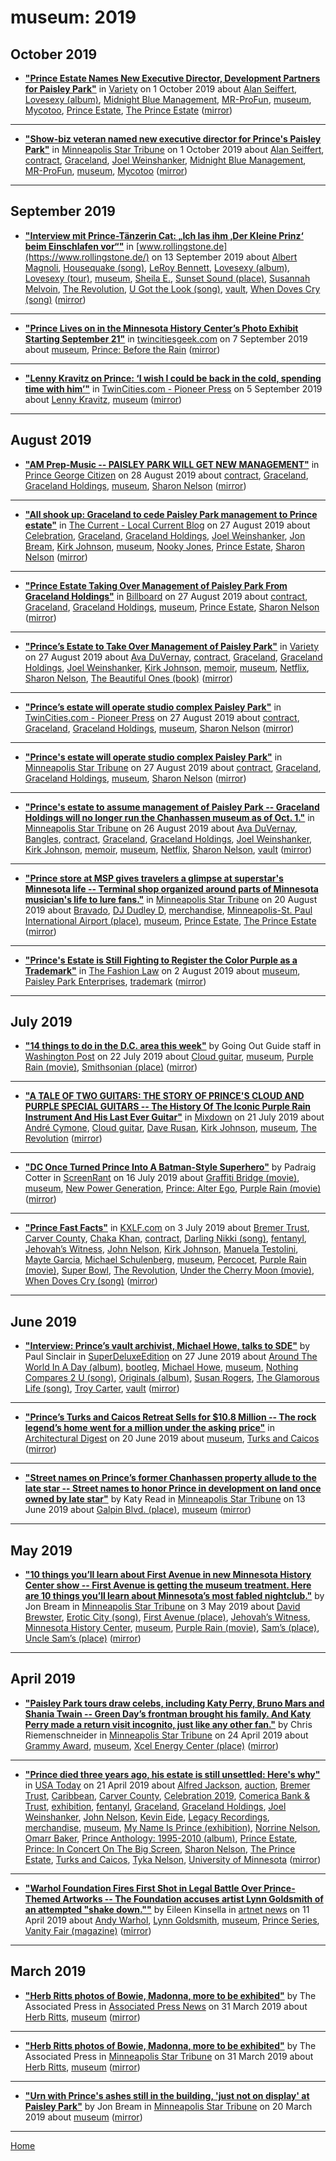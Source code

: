 # museum: 2019

## October 2019

 - [**"Prince Estate Names New Executive Director, Development Partners for Paisley Park"**](https://variety.com/2019/music/news/prince-estate-paisley-park-names-new-director-1203354747/) in [Variety](https://variety.com/) on 1 October 2019 about [Alan Seiffert](../../topics/alan-seiffert/index.md), [Lovesexy (album)](../../topics/album/lovesexy/index.md), [Midnight Blue Management](../../topics/midnight-blue-management/index.md), [MR-ProFun](../../topics/mr-profun/index.md), [museum](../../topics/museum/index.md), [Mycotoo](../../topics/mycotoo/index.md), [Prince Estate](../../topics/prince-estate/index.md), [The Prince Estate](../../topics/the-prince-estate/index.md) ([mirror](https://web.archive.org/web/*/https://variety.com/2019/music/news/prince-estate-paisley-park-names-new-director-1203354747/))

----

 - [**"Show-biz veteran named new executive director for Prince's Paisley Park"**](http://www.startribune.com/show-biz-veteran-named-new-executive-director-for-prince-s-paisley-park/561890092/) in [Minneapolis Star Tribune](http://www.startribune.com/) on 1 October 2019 about [Alan Seiffert](../../topics/alan-seiffert/index.md), [contract](../../topics/contract/index.md), [Graceland](../../topics/graceland/index.md), [Joel Weinshanker](../../topics/joel-weinshanker/index.md), [Midnight Blue Management](../../topics/midnight-blue-management/index.md), [MR-ProFun](../../topics/mr-profun/index.md), [museum](../../topics/museum/index.md), [Mycotoo](../../topics/mycotoo/index.md) ([mirror](https://web.archive.org/web/*/http://www.startribune.com/show-biz-veteran-named-new-executive-director-for-prince-s-paisley-park/561890092/))

----

## September 2019

 - [**"Interview mit Prince-Tänzerin Cat: „Ich las ihm ‚Der Kleine Prinz‘ beim Einschlafen vor“"**](https://www.rollingstone.de/prince-interview-mit-cat-sign-o-the-times-1761999/) in [www.rollingstone.de](https://www.rollingstone.de/) on 13 September 2019 about [Albert Magnoli](../../topics/albert-magnoli/index.md), [Housequake (song)](../../topics/song/housequake/index.md), [LeRoy Bennett](../../topics/leroy-bennett/index.md), [Lovesexy (album)](../../topics/album/lovesexy/index.md), [Lovesexy (tour)](../../topics/tour/lovesexy/index.md), [museum](../../topics/museum/index.md), [Sheila E.](../../topics/sheila-e/index.md), [Sunset Sound (place)](../../topics/place/sunset-sound/index.md), [Susannah Melvoin](../../topics/susannah-melvoin/index.md), [The Revolution](../../topics/the-revolution/index.md), [U Got the Look (song)](../../topics/song/u-got-the-look/index.md), [vault](../../topics/vault/index.md), [When Doves Cry (song)](../../topics/song/when-doves-cry/index.md) ([mirror](https://web.archive.org/web/*/https://www.rollingstone.de/prince-interview-mit-cat-sign-o-the-times-1761999/))

----

 - [**"Prince Lives on in the Minnesota History Center’s Photo Exhibit Starting September 21"**](http://twincitiesgeek.com/2019/09/prince-lives-on-in-the-minnesota-history-centers-photo-exhibit-starting-september-21/) in [twincitiesgeek.com](http://twincitiesgeek.com/) on 7 September 2019 about [museum](../../topics/museum/index.md), [Prince: Before the Rain](../../topics/prince-before-the-rain/index.md) ([mirror](https://web.archive.org/web/*/http://twincitiesgeek.com/2019/09/prince-lives-on-in-the-minnesota-history-centers-photo-exhibit-starting-september-21/))

----

 - [**"Lenny Kravitz on Prince: ‘I wish I could be back in the cold, spending time with him’"**](https://www.twincities.com/2019/09/05/lenny-kravitz-on-prince-i-wish-i-could-be-back-in-the-cold-spending-time-with-him/) in [TwinCities.com - Pioneer Press](https://www.twincities.com/) on 5 September 2019 about [Lenny Kravitz](../../topics/lenny-kravitz/index.md), [museum](../../topics/museum/index.md) ([mirror](https://web.archive.org/web/*/https://www.twincities.com/2019/09/05/lenny-kravitz-on-prince-i-wish-i-could-be-back-in-the-cold-spending-time-with-him/))

----

## August 2019

 - [**"AM Prep-Music -- PAISLEY PARK WILL GET NEW MANAGEMENT"**](https://www.princegeorgecitizen.com/am-prep-music-1.23929254) in [Prince George Citizen](https://www.princegeorgecitizen.com/) on 28 August 2019 about [contract](../../topics/contract/index.md), [Graceland](../../topics/graceland/index.md), [Graceland Holdings](../../topics/graceland-holdings/index.md), [museum](../../topics/museum/index.md), [Sharon Nelson](../../topics/sharon-nelson/index.md) ([mirror](https://web.archive.org/web/*/https://www.princegeorgecitizen.com/am-prep-music-1.23929254))

----

 - [**"All shook up: Graceland to cede Paisley Park management to Prince estate"**](https://blog.thecurrent.org/2019/08/all-shook-up-graceland-to-cede-paisley-park-management-to-prince-estate/) in [The Current - Local Current Blog](https://blog.thecurrent.org/) on 27 August 2019 about [Celebration](../../topics/celebration/index.md), [Graceland](../../topics/graceland/index.md), [Graceland Holdings](../../topics/graceland-holdings/index.md), [Joel Weinshanker](../../topics/joel-weinshanker/index.md), [Jon Bream](../../topics/jon-bream/index.md), [Kirk Johnson](../../topics/kirk-johnson/index.md), [museum](../../topics/museum/index.md), [Nooky Jones](../../topics/nooky-jones/index.md), [Prince Estate](../../topics/prince-estate/index.md), [Sharon Nelson](../../topics/sharon-nelson/index.md) ([mirror](https://web.archive.org/web/*/https://blog.thecurrent.org/2019/08/all-shook-up-graceland-to-cede-paisley-park-management-to-prince-estate/))

----

 - [**"Prince Estate Taking Over Management of Paisley Park From Graceland Holdings"**](https://www.billboard.com/articles/business/8528477/prince-estate-paisley-park-management-graceland) in [Billboard](https://www.billboard.com/) on 27 August 2019 about [contract](../../topics/contract/index.md), [Graceland](../../topics/graceland/index.md), [Graceland Holdings](../../topics/graceland-holdings/index.md), [museum](../../topics/museum/index.md), [Prince Estate](../../topics/prince-estate/index.md), [Sharon Nelson](../../topics/sharon-nelson/index.md) ([mirror](https://web.archive.org/web/*/https://www.billboard.com/articles/business/8528477/prince-estate-paisley-park-management-graceland))

----

 - [**"Prince’s Estate to Take Over Management of Paisley Park"**](https://variety.com/2019/music/news/prince-estate-take-over-paisley-park-1203316110/) in [Variety](https://variety.com/) on 27 August 2019 about [Ava DuVernay](../../topics/ava-duvernay/index.md), [contract](../../topics/contract/index.md), [Graceland](../../topics/graceland/index.md), [Graceland Holdings](../../topics/graceland-holdings/index.md), [Joel Weinshanker](../../topics/joel-weinshanker/index.md), [Kirk Johnson](../../topics/kirk-johnson/index.md), [memoir](../../topics/memoir/index.md), [museum](../../topics/museum/index.md), [Netflix](../../topics/netflix/index.md), [Sharon Nelson](../../topics/sharon-nelson/index.md), [The Beautiful Ones (book)](../../topics/book/the-beautiful-ones/index.md) ([mirror](https://web.archive.org/web/*/https://variety.com/2019/music/news/prince-estate-take-over-paisley-park-1203316110/))

----

 - [**"Prince’s estate will operate studio complex Paisley Park"**](https://www.twincities.com/2019/08/27/princes-estate-will-operate-studio-complex-paisley-park/) in [TwinCities.com - Pioneer Press](https://www.twincities.com/) on 27 August 2019 about [contract](../../topics/contract/index.md), [Graceland](../../topics/graceland/index.md), [Graceland Holdings](../../topics/graceland-holdings/index.md), [museum](../../topics/museum/index.md), [Sharon Nelson](../../topics/sharon-nelson/index.md) ([mirror](https://web.archive.org/web/*/https://www.twincities.com/2019/08/27/princes-estate-will-operate-studio-complex-paisley-park/))

----

 - [**"Prince's estate will operate studio complex Paisley Park"**](http://www.startribune.com/prince-s-estate-will-operate-studio-complex-paisley-park/558425072/) in [Minneapolis Star Tribune](http://www.startribune.com/) on 27 August 2019 about [contract](../../topics/contract/index.md), [Graceland](../../topics/graceland/index.md), [Graceland Holdings](../../topics/graceland-holdings/index.md), [museum](../../topics/museum/index.md), [Sharon Nelson](../../topics/sharon-nelson/index.md) ([mirror](https://web.archive.org/web/*/http://www.startribune.com/prince-s-estate-will-operate-studio-complex-paisley-park/558425072/))

----

 - [**"Prince's estate to assume management of Paisley Park -- Graceland Holdings will no longer run the Chanhassen museum as of Oct. 1."**](http://www.startribune.com/prince-s-estate-to-assume-management-of-paisley-park/558364602/) in [Minneapolis Star Tribune](http://www.startribune.com/) on 26 August 2019 about [Ava DuVernay](../../topics/ava-duvernay/index.md), [Bangles](../../topics/bangles/index.md), [contract](../../topics/contract/index.md), [Graceland](../../topics/graceland/index.md), [Graceland Holdings](../../topics/graceland-holdings/index.md), [Joel Weinshanker](../../topics/joel-weinshanker/index.md), [Kirk Johnson](../../topics/kirk-johnson/index.md), [memoir](../../topics/memoir/index.md), [museum](../../topics/museum/index.md), [Netflix](../../topics/netflix/index.md), [Sharon Nelson](../../topics/sharon-nelson/index.md), [vault](../../topics/vault/index.md) ([mirror](https://web.archive.org/web/*/http://www.startribune.com/prince-s-estate-to-assume-management-of-paisley-park/558364602/))

----

 - [**"Prince store at MSP gives travelers a glimpse at superstar's Minnesota life -- Terminal shop organized around parts of Minnesota musician's life to lure fans."**](http://www.startribune.com/prince-store-at-msp-gives-travelers-a-glimpse-at-superstar-s-minnesota-life/556690022/) in [Minneapolis Star Tribune](http://www.startribune.com/) on 20 August 2019 about [Bravado](../../topics/bravado/index.md), [DJ Dudley D](../../topics/dj-dudley-d/index.md), [merchandise](../../topics/merchandise/index.md), [Minneapolis-St. Paul International Airport (place)](../../topics/place/minneapolis-st-paul-international-airport/index.md), [museum](../../topics/museum/index.md), [Prince Estate](../../topics/prince-estate/index.md), [The Prince Estate](../../topics/the-prince-estate/index.md) ([mirror](https://web.archive.org/web/*/http://www.startribune.com/prince-store-at-msp-gives-travelers-a-glimpse-at-superstar-s-minnesota-life/556690022/))

----

 - [**"Prince's Estate is Still Fighting to Register the Color Purple as a Trademark"**](http://www.thefashionlaw.com/home/princes-estate-is-still-fighting-to-register-the-color-purple) in [The Fashion Law](http://www.thefashionlaw.com/) on 2 August 2019 about [museum](../../topics/museum/index.md), [Paisley Park Enterprises](../../topics/paisley-park-enterprises/index.md), [trademark](../../topics/trademark/index.md) ([mirror](https://web.archive.org/web/*/http://www.thefashionlaw.com/home/princes-estate-is-still-fighting-to-register-the-color-purple))

----

## July 2019

 - [**"14 things to do in the D.C. area this week"**](https://www.washingtonpost.com/dc-md-va/2019/07/22/things-do-dc-area-this-week/) by Going Out Guide staff in [Washington Post](https://www.washingtonpost.com/dc-md-va/2019/07/22/things-do-dc-area-this-week/) on 22 July 2019 about [Cloud guitar](../../topics/cloud-guitar/index.md), [museum](../../topics/museum/index.md), [Purple Rain (movie)](../../topics/movie/purple-rain/index.md), [Smithsonian (place)](../../topics/place/smithsonian/index.md) ([mirror](https://web.archive.org/web/*/https://www.washingtonpost.com/dc-md-va/2019/07/22/things-do-dc-area-this-week/))

----

 - [**"A TALE OF TWO GUITARS: THE STORY OF PRINCE'S CLOUD AND PURPLE SPECIAL GUITARS -- The History Of The Iconic Purple Rain Instrument And His Last Ever Guitar"**](http://www.mixdownmag.com.au/tale-two-guitars-story-princes-cloud-and-purple-special-guitars) in [Mixdown](http://www.mixdownmag.com.au/) on 21 July 2019 about [André Cymone](../../topics/andr-cymone/index.md), [Cloud guitar](../../topics/cloud-guitar/index.md), [Dave Rusan](../../topics/dave-rusan/index.md), [Kirk Johnson](../../topics/kirk-johnson/index.md), [museum](../../topics/museum/index.md), [The Revolution](../../topics/the-revolution/index.md) ([mirror](https://web.archive.org/web/*/http://www.mixdownmag.com.au/tale-two-guitars-story-princes-cloud-and-purple-special-guitars))

----

 - [**"DC Once Turned Prince Into A Batman-Style Superhero"**](https://screenrant.com/prince-comic-book-dc-alter-ego/) by Padraig Cotter in [ScreenRant](https://screenrant.com/) on 16 July 2019 about [Graffiti Bridge (movie)](../../topics/movie/graffiti-bridge/index.md), [museum](../../topics/museum/index.md), [New Power Generation](../../topics/new-power-generation/index.md), [Prince: Alter Ego](../../topics/prince-alter-ego/index.md), [Purple Rain (movie)](../../topics/movie/purple-rain/index.md) ([mirror](https://web.archive.org/web/*/https://screenrant.com/prince-comic-book-dc-alter-ego/))

----

 - [**"Prince Fast Facts"**](https://kxlf.com/cnn-national/2019/07/02/prince-fast-facts/) in [KXLF.com](https://kxlf.com) on 3 July 2019 about [Bremer Trust](../../topics/bremer-trust/index.md), [Carver County](../../topics/carver-county/index.md), [Chaka Khan](../../topics/chaka-khan/index.md), [contract](../../topics/contract/index.md), [Darling Nikki (song)](../../topics/song/darling-nikki/index.md), [fentanyl](../../topics/fentanyl/index.md), [Jehovah’s Witness](../../topics/jehovah-s-witness/index.md), [John Nelson](../../topics/john-nelson/index.md), [Kirk Johnson](../../topics/kirk-johnson/index.md), [Manuela Testolini](../../topics/manuela-testolini/index.md), [Mayte Garcia](../../topics/mayte-garcia/index.md), [Michael Schulenberg](../../topics/michael-schulenberg/index.md), [museum](../../topics/museum/index.md), [Percocet](../../topics/percocet/index.md), [Purple Rain (movie)](../../topics/movie/purple-rain/index.md), [Super Bowl](../../topics/super-bowl/index.md), [The Revolution](../../topics/the-revolution/index.md), [Under the Cherry Moon (movie)](../../topics/movie/under-the-cherry-moon/index.md), [When Doves Cry (song)](../../topics/song/when-doves-cry/index.md) ([mirror](https://web.archive.org/web/*/https://kxlf.com/cnn-national/2019/07/02/prince-fast-facts/))

----

## June 2019

 - [**"Interview: Prince’s vault archivist, Michael Howe, talks to SDE"**](http://www.superdeluxeedition.com/interview/princes-archivist-michael-howe-talks-to-sde/) by Paul Sinclair in [SuperDeluxeEdition](http://www.superdeluxeedition.com/) on 27 June 2019 about [Around The World In A Day (album)](../../topics/album/around-the-world-in-a-day/index.md), [bootleg](../../topics/bootleg/index.md), [Michael Howe](../../topics/michael-howe/index.md), [museum](../../topics/museum/index.md), [Nothing Compares 2 U (song)](../../topics/song/nothing-compares-2-u/index.md), [Originals (album)](../../topics/album/originals/index.md), [Susan Rogers](../../topics/susan-rogers/index.md), [The Glamorous Life (song)](../../topics/song/the-glamorous-life/index.md), [Troy Carter](../../topics/troy-carter/index.md), [vault](../../topics/vault/index.md) ([mirror](https://web.archive.org/web/*/http://www.superdeluxeedition.com/interview/princes-archivist-michael-howe-talks-to-sde/))

----

 - [**"Prince’s Turks and Caicos Retreat Sells for $10.8 Million -- The rock legend’s home went for a million under the asking price"**](https://www.architecturaldigest.com/story/princes-turks-and-caicos-retreat-sells) in [Architectural Digest](https://www.architecturaldigest.com/) on 20 June 2019 about [museum](../../topics/museum/index.md), [Turks and Caicos](../../topics/turks-and-caicos/index.md) ([mirror](https://web.archive.org/web/*/https://www.architecturaldigest.com/story/princes-turks-and-caicos-retreat-sells))

----

 - [**"Street names on Prince’s former Chanhassen property allude to the late star -- Street names to honor Prince in development on land once owned by late star"**](http://www.startribune.com/street-names-for-chanhassen-development-on-prince-s-former-property-allude-to-the-late-star/511245822/) by Katy Read in [Minneapolis Star Tribune](http://www.startribune.com/) on 13 June 2019 about [Galpin Blvd. (place)](../../topics/place/galpin-blvd/index.md), [museum](../../topics/museum/index.md) ([mirror](https://web.archive.org/web/*/http://www.startribune.com/street-names-for-chanhassen-development-on-prince-s-former-property-allude-to-the-late-star/511245822/))

----

## May 2019

 - [**"10 things you’ll learn about First Avenue in new Minnesota History Center show -- First Avenue is getting the museum treatment. Here are 10 things you’ll learn about Minnesota’s most fabled nightclub."**](http://www.startribune.com/10-things-you-ll-learn-about-first-avenue-in-new-minnesota-history-center-show/509374312/) by Jon Bream in [Minneapolis Star Tribune](http://www.startribune.com/) on 3 May 2019 about [David Brewster](../../topics/david-brewster/index.md), [Erotic City (song)](../../topics/song/erotic-city/index.md), [First Avenue (place)](../../topics/place/first-avenue/index.md), [Jehovah’s Witness](../../topics/jehovah-s-witness/index.md), [Minnesota History Center](../../topics/minnesota-history-center/index.md), [museum](../../topics/museum/index.md), [Purple Rain (movie)](../../topics/movie/purple-rain/index.md), [Sam’s (place)](../../topics/place/sam-s/index.md), [Uncle Sam’s (place)](../../topics/place/uncle-sam-s/index.md) ([mirror](https://web.archive.org/web/*/http://www.startribune.com/10-things-you-ll-learn-about-first-avenue-in-new-minnesota-history-center-show/509374312/))

----

## April 2019

 - [**"Paisley Park tours draw celebs, including Katy Perry, Bruno Mars and Shania Twain -- Green Day’s frontman brought his family. And Katy Perry made a return visit incognito, just like any other fan."**](http://www.startribune.com/paisley-park-tours-draw-celebs-including-katy-perry-bruno-mars-and-shania-twain/509009942/) by Chris Riemenschneider in [Minneapolis Star Tribune](http://www.startribune.com/) on 24 April 2019 about [Grammy Award](../../topics/grammy-award/index.md), [museum](../../topics/museum/index.md), [Xcel Energy Center (place)](../../topics/place/xcel-energy-center/index.md) ([mirror](https://web.archive.org/web/*/http://www.startribune.com/paisley-park-tours-draw-celebs-including-katy-perry-bruno-mars-and-shania-twain/509009942/))

----

 - [**"Prince died three years ago, his estate is still unsettled: Here's why"**](https://usatoday.com/story/life/2019/04/18/prince-died-3-years-ago-his-estate-still-unsettled-heres-why/3344038002/) in [USA Today](https://usatoday.com/) on 21 April 2019 about [Alfred Jackson](../../topics/alfred-jackson/index.md), [auction](../../topics/auction/index.md), [Bremer Trust](../../topics/bremer-trust/index.md), [Caribbean](../../topics/caribbean/index.md), [Carver County](../../topics/carver-county/index.md), [Celebration 2019](../../topics/celebration-2019/index.md), [Comerica Bank & Trust](../../topics/comerica-bank-trust/index.md), [exhibition](../../topics/exhibition/index.md), [fentanyl](../../topics/fentanyl/index.md), [Graceland](../../topics/graceland/index.md), [Graceland Holdings](../../topics/graceland-holdings/index.md), [Joel Weinshanker](../../topics/joel-weinshanker/index.md), [John Nelson](../../topics/john-nelson/index.md), [Kevin Eide](../../topics/kevin-eide/index.md), [Legacy Recordings](../../topics/legacy-recordings/index.md), [merchandise](../../topics/merchandise/index.md), [museum](../../topics/museum/index.md), [My Name Is Prince (exhibition)](../../topics/exhibition/my-name-is-prince/index.md), [Norrine Nelson](../../topics/norrine-nelson/index.md), [Omarr Baker](../../topics/omarr-baker/index.md), [Prince Anthology: 1995-2010 (album)](../../topics/album/prince-anthology-1995-2010/index.md), [Prince Estate](../../topics/prince-estate/index.md), [Prince: In Concert On The Big Screen](../../topics/prince-in-concert-on-the-big-screen/index.md), [Sharon Nelson](../../topics/sharon-nelson/index.md), [The Prince Estate](../../topics/the-prince-estate/index.md), [Turks and Caicos](../../topics/turks-and-caicos/index.md), [Tyka Nelson](../../topics/tyka-nelson/index.md), [University of Minnesota](../../topics/university-of-minnesota/index.md) ([mirror](https://web.archive.org/web/*/https://usatoday.com/story/life/2019/04/18/prince-died-3-years-ago-his-estate-still-unsettled-heres-why/3344038002/))

----

 - [**"Warhol Foundation Fires First Shot in Legal Battle Over Prince-Themed Artworks -- The Foundation accuses artist Lynn Goldsmith of an attempted "shake down.""**](https://news.artnet.com/art-world/warhol-foundation-strikes-first-photographer-complains-copyright-922025) by Eileen Kinsella in [artnet news](https://news.artnet.com/) on 11 April 2019 about [Andy Warhol](../../topics/andy-warhol/index.md), [Lynn Goldsmith](../../topics/lynn-goldsmith/index.md), [museum](../../topics/museum/index.md), [Prince Series](../../topics/prince-series/index.md), [Vanity Fair (magazine)](../../topics/magazine/vanity-fair/index.md) ([mirror](https://web.archive.org/web/*/https://news.artnet.com/art-world/warhol-foundation-strikes-first-photographer-complains-copyright-922025))

----

## March 2019

 - [**"Herb Ritts photos of Bowie, Madonna, more to be exhibited"**](https://apnews.com/1c8308821f394c988d91e49742dbd17e) by The Associated Press in [Associated Press News](https://apnews.com/) on 31 March 2019 about [Herb Ritts](../../topics/herb-ritts/index.md), [museum](../../topics/museum/index.md) ([mirror](https://web.archive.org/web/*/https://apnews.com/1c8308821f394c988d91e49742dbd17e))

----

 - [**"Herb Ritts photos of Bowie, Madonna, more to be exhibited"**](http://www.startribune.com/herb-ritts-photos-of-bowie-madonna-more-to-be-exhibited/507913581/) by The Associated Press in [Minneapolis Star Tribune](http://www.startribune.com/) on 31 March 2019 about [Herb Ritts](../../topics/herb-ritts/index.md), [museum](../../topics/museum/index.md) ([mirror](https://web.archive.org/web/*/http://www.startribune.com/herb-ritts-photos-of-bowie-madonna-more-to-be-exhibited/507913581/))

----

 - [**"Urn with Prince's ashes still in the building, 'just not on display' at Paisley Park"**](http://www.startribune.com/urn-with-prince-s-ashes-still-in-the-building-just-not-on-display-at-paisley-park/507434942/) by Jon Bream in [Minneapolis Star Tribune](http://www.startribune.com/) on 20 March 2019 about [museum](../../topics/museum/index.md) ([mirror](https://web.archive.org/web/*/http://www.startribune.com/urn-with-prince-s-ashes-still-in-the-building-just-not-on-display-at-paisley-park/507434942/))

----

[Home](../)
